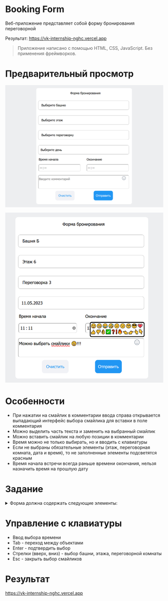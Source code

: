 # Booking Form
Веб-приложение представляет собой форму бронирования переговорной

Результат: https://vk-internship-nghc.vercel.app

> Приложение написано с помощью HTML, CSS, JavaScript. Без применения фреймворков.

# Предварительный просмотр
![plot](./images/1.png)

![plot](./images/2.png)
# Особенности
- При нажатии на смайлик в комментарии ввода справа открывается выпадающий интерфейс выбора смайлика для вставки в поле комментария
- Можно выделить часть текста и заменить на выбранный смайлик
- Можно вставить смайлик на любую позиции в комментарии
- Время можно не только выбирать, но и вводить с клавиатуры
- Если не выбраны обязательные элементы (этаж, переговорная комната, дата и время), то не заполненные элементы подсветятся красным
- Время начала встречи всегда раньше времени окончания, нельзя назначить время на прошлую дату



# Задание

<details>
<summary>Форма должна содержать следующие элементы:</summary>

- выпадающий список с выбором башни (А или Б)
- выпадающий список с выбором этажа (с 3 по 27)
- выпадающий список с выбором переговорки. На каждом этаже 10 переговорок
- выбор даты и интервала времени (в произвольном виде, например выпадающие списки, data-
  picker)
- поле ввода комментария (textarea)
- кнопка "Отправить" (по нажатию - выводить в консоль данные формы в виде json)
- кнопка "Очистить" (по нажатию очищает форму)

Код необходимо писать либо на чистом JavaScript, либо с использованием React.

При выполнении задания можно пользоваться готовыми библиотеками компонентов, в верстке
желательно использовать флексбоксы.

</details>

# Управление с клавиатуры
  - Ввод выбора времени
  - Tab - переход между объектами
  - Enter - подтвердить выбор
  - Стрелки (вверх, вниз) - выбор башни, этажа, переговорной комнаты
  - Esc - закрыть выбор смайликов
 
# Результат

https://vk-internship-nghc.vercel.app
